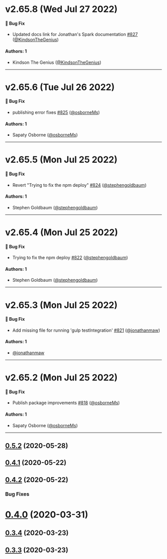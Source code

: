 # v2.65.8 (Wed Jul 27 2022)

#### 🐛 Bug Fix

- Updated docs link for Jonathan's Spark documentation [#827](https://github.com/finos/morphir-elm/pull/827) ([@KindsonTheGenius](https://github.com/KindsonTheGenius))

#### Authors: 1

- Kindson The Genius ([@KindsonTheGenius](https://github.com/KindsonTheGenius))

---

# v2.65.6 (Tue Jul 26 2022)

#### 🐛 Bug Fix

- publishing error fixes [#825](https://github.com/finos/morphir-elm/pull/825) ([@osborneMs](https://github.com/osborneMs))

#### Authors: 1

- Sapaty Osborne ([@osborneMs](https://github.com/osborneMs))

---

# v2.65.5 (Mon Jul 25 2022)

#### 🐛 Bug Fix

- Revert "Trying to fix the npm deploy" [#824](https://github.com/finos/morphir-elm/pull/824) ([@stephengoldbaum](https://github.com/stephengoldbaum))

#### Authors: 1

- Stephen Goldbaum ([@stephengoldbaum](https://github.com/stephengoldbaum))

---

# v2.65.4 (Mon Jul 25 2022)

#### 🐛 Bug Fix

- Trying to fix the npm deploy [#822](https://github.com/finos/morphir-elm/pull/822) ([@stephengoldbaum](https://github.com/stephengoldbaum))

#### Authors: 1

- Stephen Goldbaum ([@stephengoldbaum](https://github.com/stephengoldbaum))

---

# v2.65.3 (Mon Jul 25 2022)

#### 🐛 Bug Fix

- Add missing file for running 'gulp testIntegration' [#821](https://github.com/finos/morphir-elm/pull/821) ([@jonathanmaw](https://github.com/jonathanmaw))

#### Authors: 1

- [@jonathanmaw](https://github.com/jonathanmaw)

---

# v2.65.2 (Mon Jul 25 2022)

#### 🐛 Bug Fix

- Publish package improvements [#818](https://github.com/finos/morphir-elm/pull/818) ([@osborneMs](https://github.com/osborneMs))

#### Authors: 1

- Sapaty Osborne ([@osborneMs](https://github.com/osborneMs))

---

## [0.5.2](https://github.com/Morgan-Stanley/morphir-elm/compare/v0.4.1...v0.5.2) (2020-05-28)



## [0.4.1](https://github.com/Morgan-Stanley/morphir-elm/compare/v0.4.0...v0.4.1) (2020-05-22)



## [0.4.2](https://github.com/Morgan-Stanley/morphir-elm/compare/f1b6e85c1b51826d35ab6f0c981198f1788893cb...v0.4.2) (2020-05-22)


### Bug Fixes

# [0.4.0](https://github.com/Morgan-Stanley/morphir-elm/compare/v0.3.4...v0.4.0) (2020-03-31)



## [0.3.4](https://github.com/Morgan-Stanley/morphir-elm/compare/v0.3.3...v0.3.4) (2020-03-23)



## [0.3.3](https://github.com/Morgan-Stanley/morphir-elm/compare/v0.3.2...v0.3.3) (2020-03-23)




